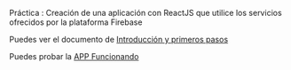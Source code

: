  Práctica : Creación de una aplicación con ReactJS  que utilice los servicios ofrecidos por la plataforma Firebase


Puedes ver el documento de <a href="https://drive.google.com/open?id=10fboXS2J6W11YmQILjRINar8bovyb4IwHskkaWt6tA4">Introducción y primeros pasos</a>


Puedes probar la <a href="https://superapp-d874a.firebaseapp.com/">APP Funcionando</a>